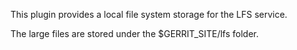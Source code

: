 This plugin provides a local file system storage for the LFS service.

The large files are stored under the $GERRIT_SITE/lfs folder.
